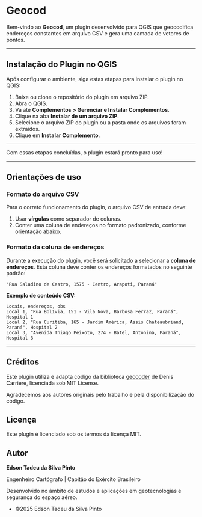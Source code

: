 
# Geocod

Bem-vindo ao **Geocod**, um plugin desenvolvido para QGIS que geocodifica endereços constantes em arquivo CSV e gera uma camada de vetores de pontos.

---

## **Instalação do Plugin no QGIS**

Após configurar o ambiente, siga estas etapas para instalar o plugin no QGIS:

1. Baixe ou clone o repositório do plugin em arquivo ZIP.
2. Abra o QGIS.
3. Vá até **Complementos > Gerenciar e Instalar Complementos**.
4. Clique na aba **Instalar de um arquivo ZIP**.
5. Selecione o arquivo ZIP do plugin ou a pasta onde os arquivos foram extraídos.
6. Clique em **Instalar Complemento**.

---

Com essas etapas concluídas, o plugin estará pronto para uso!

---

## **Orientações de uso**

### **Formato do arquivo CSV**

Para o correto funcionamento do plugin, o arquivo CSV de entrada deve:

1. Usar **vírgulas** como separador de colunas.  
2. Conter uma coluna de endereços no formato padronizado, conforme orientação abaixo.

### **Formato da coluna de endereços**

Durante a execução do plugin, você será solicitado a selecionar a **coluna de endereços**. Esta coluna deve conter os endereços formatados no seguinte padrão:

```
"Rua Saladino de Castro, 1575 - Centro, Arapoti, Paraná"
```

**Exemplo de conteúdo CSV:**

```csv
Locais, endereços, obs
Local 1, "Rua Bolívia, 151 - Vila Nova, Barbosa Ferraz, Paraná", Hospital 1
Local 2, "Rua Curitiba, 165 - Jardim América, Assis Chateaubriand, Paraná", Hospital 2
Local 3, "Avenida Thiago Peixoto, 274 - Batel, Antonina, Paraná", Hospital 3
```
---
## Créditos

Este plugin utiliza e adapta código da biblioteca [geocoder](https://github.com/DenisCarriere/geocoder) de Denis Carriere, licenciada sob MIT License.

Agradecemos aos autores originais pelo trabalho e pela disponibilização do código.

## Licença

Este plugin é licenciado sob os termos da licença MIT.

## Autor

**Edson Tadeu da Silva Pinto**

Engenheiro Cartógrafo | Capitão do Exército Brasileiro

Desenvolvido no âmbito de estudos e aplicações em geotecnologias e segurança do espaço aéreo.

+ &copy;2025 Edson Tadeu da Silva Pinto